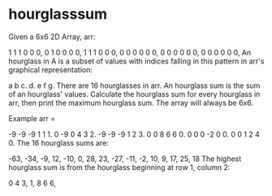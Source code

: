 # hourglasssum
Given a 6x6 2D Array, arr:

1 1 1 0 0 0,
0 1 0 0 0 0,
1 1 1 0 0 0,
0 0 0 0 0 0,
0 0 0 0 0 0,
0 0 0 0 0 0,
An hourglass in A is a subset of values with indices falling in this pattern in arr's graphical representation:

a b c.
  d.
e f g.
There are 16 hourglasses in arr. An hourglass sum is the sum of an hourglass' values. Calculate the hourglass sum for every hourglass in arr, then print the maximum hourglass sum. The array will always be 6x6.

Example
arr =

-9 -9 -9  1 1 1. 
 0 -9  0  4 3 2.
-9 -9 -9  1 2 3.
 0  0  8  6 6 0.
 0  0  0 -2 0 0.
 0  0  1  2 4 0.
The 16 hourglass sums are:

-63, -34, -9, 12, 
-10,   0, 28, 23, 
-27, -11, -2, 10, 
  9,  17, 25, 18
The highest hourglass sum is  from the hourglass beginning at row 1, column 2:

0 4 3,
  1,
8 6 6,
